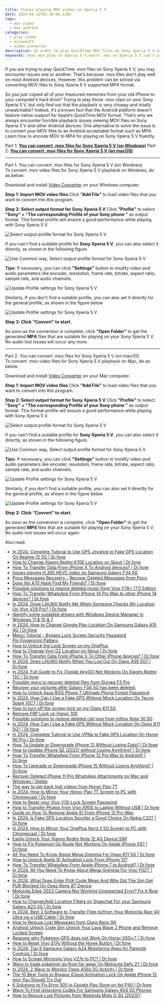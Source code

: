 ```yaml
---
title: Issues playing MOV videos on Xperia 5 V
date: 2024-04-12T01:36:08.110Z
tags: 
  - mov video
  - mov android
categories: 
  - play video
  - aiseesoft
  - video converter
description: In order to play QuickTime MOV files on Sony Xperia 5 V without glitches, it is wise to get a professional MOV to Sony Xperia 5 V converter. With its help, you can easily convert MOV files into Sony Xperia 5 V preferred MP4 format. 
keywords: does mov play on Xperia 5 V,watch .mov on Xperia 5 V,can't play .mov on Sony ,play .mov on Sony ,can't play .mov on Sony Xperia 5 V,convert mov files for Xperia 5 V,video to mov converter for android,mov codec vlc android,how to converter 720p to mov on android,mov converter android 2018,mov converter for android,mov to mp4 video converter for android
---
```


<div class="atpl-content atpl-for-aiseesoft-video-converter play-mov-on-android">

<div class="atpl-post-description-part-1">
<div class="tpl-content-sub-paragraph-normal">
  <p>
    If you are trying to play QuickTime .mov files on Sony Xperia 5 V, you may encounter issues one or another. That’s because .mov files don't play well on most Android devices. However, this problem can be solved via converting MOV files to Sony Xperia 5 V supported MP4 format. 
  </p>
</div>
</div>



<div class="atpl-post-description-part-2">
<div class="tpl-content-sub-paragraph-content">
  <p>
    So you just copied all of your treasured memories from your old iPhone to your computer’s hard drive? Trying to play those .mov clips on your Sony Xperia 5 V, but only find out that the playback is very choppy and totally unwatchable? Indeed, it’s a known fact that the Android platform doesn’t feature native support for Apple’s QuickTime MOV format. That’s why we always encounter horrible playback issues viewing MOV files on Sony Xperia 5 V and other Android devices. One alternative to solve the issue is to convert your MOV files to an Android acceptable format such as MP4. Learn how to encode MOV to MP4 for playing on Sony Xperia 5 V fluently.
  </p>
</div>
</div>

Part 1: <strong><a href="#p1">You can convert .mov files for Sony Xperia 5 V (on Windows)</a></strong>
Part 2: <strong><a href="#p2">You can convert .mov files for Sony Xperia 5 V (on macOS)</a></strong>

<!-- Part 1 -->
<a id="p1" name="p1" ></a><hr>

<div class="atpl-step-part-style">Part 1. You can convert .mov files for Sony Xperia 5 V (on Windows)</div>
To convert .mov video files for Sony Xperia 5 V playback on Windows, do as below:

Download and install <a class="atpl-step-content-a-style" href="https://tools.techidaily.com/aiseesoft-total-video-converter/" >Video Converter</a> on your Windows computer.


<strong>Step 1: Import MOV video files </strong>
Click <b>"Add File"</b> to load video files that you want to convert into this program.

<strong>Step 2: Select output format for Sony Xperia 5 V</strong>
Click <b>"Profile"</b> to select <b>"Sony" > "The corresponding Profile of your Sony phone "</b> as output format. This format profile will ensure a good performance while playing with Sony Xperia 5 V.

<img src="https://tools.techidaily.com/images/apps/aiseesoft/video-converter/devices/sony/fv.mp4/win/profile.png" class="atpl-imgstyle" alt="Select output profile format for Sony Xperia 5 V" />

If you can't find a suitable profile for **Sony Xperia 5 V**, you can also select it directly, as shown in the following figure.

<img src="https://tools.techidaily.com/images/apps/aiseesoft/video-converter/devices/common_android/fv.mp4/win/profile.png" class="atpl-imgstyle" alt="Use Common way, Select output profile format for Sony Xperia 5 V" />

<strong>Tips:</strong>
If necessary, you can click <b>"Settings"</b> button to modify video and audio parameters like encoder, resolution, frame rate, bitrate, aspect ratio, sample rate, and audio channels. 

<img src="https://tools.techidaily.com/images/apps/aiseesoft/video-converter/devices/sony/fv.mp4/win/settings-4.png" class="atpl-imgstyle"  alt="Update Profile settings for Sony Xperia 5 V" />

Similarly, if you don't find a suitable profile, you can also set it directly for the general profile, as shown in the figure below

<img src="https://tools.techidaily.com/images/apps/aiseesoft/video-converter/devices/common_android/fv.mp4/win/settings.png" class="atpl-imgstyle"  alt="Update Profile settings for Sony Xperia 5 V" />

<strong>Step 3: Click “Convert” to start.</strong>

As soon as the conversion is complete, click <b>"Open Folder"</b> to get the generated <b>MP4</b> files that are suitable for playing on your Sony Xperia 5 V. No audio lost issues will occur any more.

<!-- Part 2 -->
<a id="p2" name="p2"></a><hr>

<div class="atpl-step-part-style">Part 2. You can convert .mov files for Sony Xperia 5 V (on macOS)</div>
To convert .mov video files for Sony Xperia 5 V playback on Mac, do as below:

Download and install <a class="atpl-step-content-a-style" href="https://tools.techidaily.com/aiseesoft-total-video-converter/" >Video Converter</a> on your Mac computer.

<strong>Step 1: Import MOV video files </strong>
Click <b>"Add File"</b> to load video files that you want to convert into this program.

<strong>Step 2: Select output format for Sony Xperia 5 V</strong>
Click <b>"Profile"</b> to select <b>"Sony" > "The corresponding Profile of your Sony phone "</b> as output format. This format profile will ensure a good performance while playing with Sony Xperia 5 V.

<img src="https://tools.techidaily.com/images/apps/aiseesoft/video-converter/devices/sony/fv.mp4/mac/profile.png" class="atpl-imgstyle" alt="Select output profile format for Sony Xperia 5 V" />

If you can't find a suitable profile for **Sony Xperia 5 V**, you can also select it directly, as shown in the following figure.

<img src="https://tools.techidaily.com/images/apps/aiseesoft/video-converter/devices/common_android/fv.mp4/mac/profile.png" class="atpl-imgstyle" alt="Use Common way, Select output profile format for Sony Xperia 5 V" />

<strong>Tips:</strong>
If necessary, you can click <b>"Settings"</b> button to modify video and audio parameters like encoder, resolution, frame rate, bitrate, aspect ratio, sample rate, and audio channels. 

<img src="https://tools.techidaily.com/images/apps/aiseesoft/video-converter/devices/sony/fv.mp4/mac/settings.png" class="atpl-imgstyle"  alt="Update Profile settings for Sony Xperia 5 V" />

Similarly, if you don't find a suitable profile, you can also set it directly for the general profile, as shown in the figure below

<img src="https://tools.techidaily.com/images/apps/aiseesoft/video-converter/devices/common_android/fv.mp4/win/settings.png" class="atpl-imgstyle"  alt="Update Profile settings for Sony Xperia 5 V" />

<strong>Step 3: Click “Convert” to start.</strong>

As soon as the conversion is complete, click <b>"Open Folder"</b> to get the generated <b>MP4</b> files that are suitable for playing on your Sony Xperia 5 V. No audio lost issues will occur again.



<div class="atpl-post-end">
  <div class="atpl-post-device-model-description">
    
  </div>
</div>

<ins class="adsbygoogle"
     style="display:block"
     data-ad-client="ca-pub-7571918770474297"
     data-ad-slot="8358498916"
     data-ad-format="auto"
     data-full-width-responsive="true"></ins>


</div>
<ins class="adsbygoogle"
    style="display:block"
    data-ad-format="autorelaxed"
    data-ad-client="ca-pub-7571918770474297"
    data-ad-slot="1223367746"></ins>

<span class="atpl-alsoreadstyle">Also read:</span>
<div><ul>
<li><a href="https://review-topics.techidaily.com/in-2024-complete-tutorial-to-use-gps-joystick-to-fake-gps-location-on-realme-12-5g-drfone-by-drfone-virtual-android/"><u>In 2024, Complete Tutorial to Use GPS Joystick to Fake GPS Location On Realme 12 5G | Dr.fone</u></a></li>
<li><a href="https://review-topics.techidaily.com/how-to-change-xiaomi-redmi-k70e-location-on-skout-drfone-by-drfone-virtual-android/"><u>How to Change Xiaomi Redmi K70E Location on Skout | Dr.fone</u></a></li>
<li><a href="https://review-topics.techidaily.com/how-to-transfer-data-from-iphone-x-to-android-devices-drfone-by-drfone-transfer-data-from-ios-transfer-data-from-ios/"><u>How To Transfer Data From iPhone X To Android devices? | Dr.fone</u></a></li>
<li><a href="https://review-topics.techidaily.com/issues-playing-h-265-hevc-video-on-samsung-galaxy-f34-5g-by-aiseesoft-video-converter-play-hevc-video-on-android/"><u>Issues playing H.265 HEVC video on Samsung Galaxy F34 5G</u></a></li>
<li><a href="https://review-topics.techidaily.com/poco-messages-recovery-recover-deleted-messages-from-poco-by-fonelab-android-recover-messages/"><u>Poco Messages Recovery - Recover Deleted Messages from Poco</u></a></li>
<li><a href="https://review-topics.techidaily.com/does-itel-a70-have-find-my-friends-drfone-by-drfone-virtual-android/"><u>Does Itel A70 Have Find My Friends? | Dr.fone</u></a></li>
<li><a href="https://review-topics.techidaily.com/possible-solutions-to-restore-deleted-music-from-vivo-y78plus-t1-edition-by-fonelab-android-recover-music/"><u>Possible solutions to restore deleted music from Vivo Y78+ (T1) Edition</u></a></li>
<li><a href="https://review-topics.techidaily.com/how-to-transfer-whatsapp-from-iphone-14-pro-max-to-other-iphone-14-devices-drfone-by-drfone-transfer-whatsapp-from-ios-transfer-whatsapp-from-ios/"><u>How To Transfer WhatsApp From iPhone 14 Pro Max to other iPhone 14 devices? | Dr.fone</u></a></li>
<li><a href="https://review-topics.techidaily.com/in-2024-dose-life360-notify-me-when-someone-checks-my-location-on-vivo-v29-pro-drfone-by-drfone-virtual-android/"><u>In 2024, Dose Life360 Notify Me When Someone Checks My Location On Vivo V29 Pro? | Dr.fone</u></a></li>
<li><a href="https://review-topics.techidaily.com/identify-some-outdated-drivers-with-windows-device-manager-in-windows-11-and-10-and-7-by-drivereasy-guide/"><u>Identify some outdated drivers with Windows Device Manager in Windows 11 & 10 & 7</u></a></li>
<li><a href="https://review-topics.techidaily.com/in-2024-how-to-change-google-play-location-on-samsung-galaxy-a15-4g-drfone-by-drfone-virtual-android/"><u>In 2024, How to Change Google Play Location On Samsung Galaxy A15 4G | Dr.fone</u></a></li>
<li><a href="https://review-topics.techidaily.com/meizu-tutorial-bypass-lock-screen-security-password-pin-fingerprint-pattern-by-drfone-android-unlock-android-unlock/"><u>Meizu Tutorial - Bypass Lock Screen,Security Password Pin,Fingerprint,Pattern</u></a></li>
<li><a href="https://review-topics.techidaily.com/how-to-unlock-the-lock-screen-on-my-oneplus-by-drfone-android-unlock-android-unlock/"><u>How to Unlock the Lock Screen on my OnePlus</u></a></li>
<li><a href="https://review-topics.techidaily.com/how-to-change-vivo-g2-location-on-skout-drfone-by-drfone-virtual-android/"><u>How to Change Vivo G2 Location on Skout | Dr.fone</u></a></li>
<li><a href="https://review-topics.techidaily.com/how-to-transfer-data-from-iphone-x-to-other-iphone-devices-drfone-by-drfone-transfer-data-from-ios-transfer-data-from-ios/"><u>How To Transfer Data From iPhone X To Other iPhone devices? | Dr.fone</u></a></li>
<li><a href="https://review-topics.techidaily.com/in-2024-does-life360-notify-when-you-log-out-on-oppo-a59-5g-drfone-by-drfone-virtual-android/"><u>In 2024, Does Life360 Notify When You Log Out On Oppo A59 5G? | Dr.fone</u></a></li>
<li><a href="https://review-topics.techidaily.com/in-2024-full-guide-to-fix-itoolab-anygo-not-working-on-xiaomi-redmi-13c-drfone-by-drfone-virtual-android/"><u>In 2024, Full Guide to Fix iToolab AnyGO Not Working On Xiaomi Redmi 13C | Dr.fone</u></a></li>
<li><a href="https://review-topics.techidaily.com/possible-ways-to-recover-deleted-files-from-gionee-f3-pro-by-fonelab-android-recover-data/"><u>Possible ways to recover deleted files from Gionee F3 Pro</u></a></li>
<li><a href="https://review-topics.techidaily.com/recover-your-pictures-after-galaxy-f34-5g-has-been-deleted-by-fonelab-android-recover-pictures/"><u>Recover your pictures after Galaxy F34 5G has been deleted.</u></a></li>
<li><a href="https://review-topics.techidaily.com/how-to-unlock-asus-rog-phone-7-ultimate-phone-forgot-password-by-drfone-android-unlock-android-unlock/"><u>How to Unlock Asus ROG Phone 7 Ultimate Phone Forgot Password</u></a></li>
<li><a href="https://review-topics.techidaily.com/in-2024-how-can-i-use-a-fake-gps-without-mock-location-on-tecno-spark-10c-drfone-by-drfone-virtual-android/"><u>In 2024, How Can I Use a Fake GPS Without Mock Location On Tecno Spark 10C? | Dr.fone</u></a></li>
<li><a href="https://review-topics.techidaily.com/how-to-turn-off-the-screen-lock-on-my-oppo-k11-5g-by-drfone-android-unlock-android-unlock/"><u>How to turn off the screen lock on my Oppo K11 5G</u></a></li>
<li><a href="https://review-topics.techidaily.com/remove-frp-lock-on-honor-100-by-drfone-android-unlock-remove-google-frp/"><u>Remove FRP Lock on Honor 100</u></a></li>
<li><a href="https://review-topics.techidaily.com/possible-solutions-to-restore-deleted-call-logs-from-infinix-note-30-5g-by-fonelab-android-recover-call-logs/"><u>Possible solutions to restore deleted call logs from Infinix Note 30 5G</u></a></li>
<li><a href="https://review-topics.techidaily.com/in-2024-how-can-i-use-a-fake-gps-without-mock-location-on-oppo-k11-5g-drfone-by-drfone-virtual-android/"><u>In 2024, How Can I Use a Fake GPS Without Mock Location On Oppo K11 5G? | Dr.fone</u></a></li>
<li><a href="https://review-topics.techidaily.com/in-2024-complete-tutorial-to-use-vpna-to-fake-gps-location-on-honor-90-pro-drfone-by-drfone-virtual-android/"><u>In 2024, Complete Tutorial to Use VPNa to Fake GPS Location On Honor 90 Pro | Dr.fone</u></a></li>
<li><a href="https://review-topics.techidaily.com/how-to-update-or-downgrade-iphone-12-without-losing-data-drfone-by-drfone-ios-system-repair-ios-system-repair/"><u>How To Update or Downgrade iPhone 12 Without Losing Data? | Dr.fone</u></a></li>
<li><a href="https://review-topics.techidaily.com/how-to-update-iphone-se-2022-without-losing-anything-drfone-by-drfone-ios-system-repair-ios-system-repair/"><u>How to Update iPhone SE (2022) without Losing Anything? | Dr.fone</u></a></li>
<li><a href="https://review-topics.techidaily.com/how-to-transfer-whatsapp-from-iphone-12-pro-max-to-android-drfone-by-drfone-transfer-whatsapp-from-ios-transfer-whatsapp-from-ios/"><u>How To Transfer WhatsApp From iPhone 12 Pro Max to Android? | Dr.fone</u></a></li>
<li><a href="https://review-topics.techidaily.com/how-to-upgrade-or-downgrade-iphone-15-without-losing-anything-drfone-by-drfone-ios-system-repair-ios-system-repair/"><u>How To Upgrade or Downgrade iPhone 15 Without Losing Anything? | Dr.fone</u></a></li>
<li><a href="https://review-topics.techidaily.com/recover-deleted-iphone-11-pro-whatsapp-attachments-on-mac-and-windows-stellar-by-stellar-data-recovery-ios-iphone-data-recovery/"><u>Recover Deleted iPhone 11 Pro WhatsApp Attachments on Mac and Windows | Stellar</u></a></li>
<li><a href="https://techidaily.com/the-way-to-get-back-lost-videos-from-honor-play-7t-by-fonelab-android-recover-video/"><u>The way to get back lost videos from Honor Play 7T</u></a></li>
<li><a href="https://screen-mirror.techidaily.com/in-2024-how-to-mirror-your-honor-play-7t-screen-to-pc-with-chromecast-drfone-by-drfone-android/"><u>In 2024, How to Mirror Your Honor Play 7T Screen to PC with Chromecast | Dr.fone</u></a></li>
<li><a href="https://unlock-android.techidaily.com/how-to-reset-your-vivo-v30-lock-screen-password-by-drfone-android/"><u>How to Reset your Vivo V30 Lock Screen Password</u></a></li>
<li><a href="https://android-transfer.techidaily.com/how-to-transfer-photos-from-vivo-x90s-to-laptop-without-usb-drfone-by-drfone-transfer-from-android-transfer-from-android/"><u>How to Transfer Photos from Vivo X90S to Laptop Without USB | Dr.fone</u></a></li>
<li><a href="https://apple-account.techidaily.com/guide-on-how-to-remove-apple-id-from-iphone-12-pro-max-by-drfone-ios/"><u>Guide on How To Remove Apple ID From iPhone 12 Pro Max</u></a></li>
<li><a href="https://phone-solutions.techidaily.com/in-2024-is-fake-gps-location-spoofer-a-good-choice-on-nokia-c22-drfone-by-drfone-virtual-android/"><u>In 2024, Is Fake GPS Location Spoofer a Good Choice On Nokia C22? | Dr.fone</u></a></li>
<li><a href="https://screen-mirror.techidaily.com/in-2024-how-to-mirror-your-oneplus-nord-3-5g-screen-to-pc-with-chromecast-drfone-by-drfone-android/"><u>In 2024, How to Mirror Your OnePlus Nord 3 5G Screen to PC with Chromecast | Dr.fone</u></a></li>
<li><a href="https://sim-unlock.techidaily.com/easily-unlock-your-xiaomi-redmi-note-12-4g-device-sim-by-drfone-android/"><u>Easily Unlock Your Xiaomi Redmi Note 12 4G Device SIM</u></a></li>
<li><a href="https://ios-pokemon-go.techidaily.com/how-to-fix-pokemon-go-route-not-working-on-apple-iphone-xs-drfone-by-drfone-virtual-ios/"><u>How to Fix Pokemon Go Route Not Working On Apple iPhone XS? | Dr.fone</u></a></li>
<li><a href="https://android-pokemon-go.techidaily.com/all-you-need-to-know-about-mega-greninja-for-oppo-k11-5g-drfone-by-drfone-virtual-android/"><u>All You Need To Know About Mega Greninja For Oppo K11 5G | Dr.fone</u></a></li>
<li><a href="https://activate-lock.techidaily.com/how-to-unlock-apple-id-activation-lock-from-iphone-12-by-drfone-ios/"><u>How to Unlock Apple ID Activation Lock From iPhone 12?</u></a></li>
<li><a href="https://techidaily.com/how-to-transfer-whatsapp-from-apple-iphone-7-to-android-drfone-by-drfone-transfer-whatsapp-from-ios-transfer-whatsapp-from-ios/"><u>How To Transfer WhatsApp From Apple iPhone 7 to Android? | Dr.fone</u></a></li>
<li><a href="https://change-location.techidaily.com/in-2024-all-you-need-to-know-about-mega-greninja-for-vivo-y02t-drfone-by-drfone-virtual-android/"><u>In 2024, All You Need To Know About Mega Greninja For Vivo Y02T | Dr.fone</u></a></li>
<li><a href="https://sim-unlock.techidaily.com/in-2024-what-does-enter-puk-code-mean-and-why-did-the-sim-get-puk-blocked-on-oppo-reno-8t-device-by-drfone-android/"><u>In 2024, What Does Enter PUK Code Mean And Why Did The Sim Get PUK Blocked On Oppo Reno 8T Device</u></a></li>
<li><a href="https://fix-guide.techidaily.com/motorola-edge-2023-camera-not-working-unexpected-error-fix-it-now-drfone-by-drfone-fix-android-problems-fix-android-problems/"><u>Motorola Edge 2023 Camera Not Working Unexpected Error? Fix It Now | Dr.fone</u></a></li>
<li><a href="https://location-social.techidaily.com/how-to-changeadd-location-filters-on-snapchat-for-your-samsung-galaxy-a23-5g-drfone-by-drfone-virtual-android/"><u>How to Change/Add Location Filters on Snapchat For your Samsung Galaxy A23 5G | Dr.fone</u></a></li>
<li><a href="https://android-transfer.techidaily.com/in-2024-best-3-software-to-transfer-files-tofrom-your-motorola-razr-40-ultra-via-a-usb-cable-drfone-by-drfone-transfer-from-android-transfer-from-android/"><u>In 2024, Best 3 Software to Transfer Files to/from Your Motorola Razr 40 Ultra via a USB Cable | Dr.fone</u></a></li>
<li><a href="https://blog-min.techidaily.com/how-to-rescue-lost-messages-from-oppo-reno-9a-by-fonelab-android-recover-messages/"><u>How to Rescue Lost Messages from Oppo Reno 9A</u></a></li>
<li><a href="https://sim-unlock.techidaily.com/android-unlock-code-sim-unlock-your-lava-blaze-2-phone-and-remove-locked-screen-by-drfone-android/"><u>Android Unlock Code Sim Unlock Your Lava Blaze 2 Phone and Remove Locked Screen</u></a></li>
<li><a href="https://pokemon-go-android.techidaily.com/reasons-why-pokemon-gps-does-not-work-on-honor-x50iplus-drfone-by-drfone-virtual-android/"><u>Reasons why Pokémon GPS does not Work On Honor X50i+? | Dr.fone</u></a></li>
<li><a href="https://techidaily.com/how-to-reset-vivo-s17e-without-the-home-button-drfone-by-drfone-reset-android-reset-android/"><u>How to Reset Vivo S17e Without the Home Button | Dr.fone</u></a></li>
<li><a href="https://android-location-track.techidaily.com/in-2024-top-9-samsung-galaxy-a24-monitoring-apps-for-parental-controls-drfone-by-drfone-virtual-android/"><u>In 2024, Top 9 Samsung Galaxy A24 Monitoring Apps for Parental Controls | Dr.fone</u></a></li>
<li><a href="https://screen-mirror.techidaily.com/how-to-screen-mirroring-vivo-v27e-to-pc-drfone-by-drfone-android/"><u>How to Screen Mirroring Vivo V27e to PC? | Dr.fone</u></a></li>
<li><a href="https://android-pokemon-go.techidaily.com/ways-to-trade-pokemon-go-from-far-away-on-motorola-defy-2-drfone-by-drfone-virtual-android/"><u>Ways to trade pokemon go from far away On Motorola Defy 2? | Dr.fone</u></a></li>
<li><a href="https://android-location-track.techidaily.com/in-2024-2-ways-to-monitor-oppo-a56s-5g-activity-drfone-by-drfone-virtual-android/"><u>In 2024, 2 Ways to Monitor Oppo A56s 5G Activity | Dr.fone</u></a></li>
<li><a href="https://activate-lock.techidaily.com/the-10-best-tools-to-bypass-icloud-activation-lock-on-apple-iphone-12-mini-you-should-try-out-by-drfone-ios/"><u>The 10 Best Tools to Bypass iCloud Activation Lock On Apple iPhone 12 mini You Should Try Out</u></a></li>
<li><a href="https://howto.techidaily.com/6-solutions-to-fix-error-505-in-google-play-store-on-itel-p40-drfone-by-drfone-fix-android-problems-fix-android-problems/"><u>6 Solutions to Fix Error 505 in Google Play Store on Itel P40 | Dr.fone</u></a></li>
<li><a href="https://sim-unlock.techidaily.com/ways-to-find-unlocking-codes-for-samsung-galaxy-a54-5g-phones-by-drfone-android/"><u>Ways To Find Unlocking Codes For Samsung Galaxy A54 5G Phones</u></a></li>
<li><a href="https://blog-min.techidaily.com/how-to-rescue-lost-pictures-from-motorola-moto-g-5g-2023-by-fonelab-android-recover-pictures/"><u>How to Rescue Lost Pictures from Motorola Moto G 5G (2023)?</u></a></li>
</ul></div>
